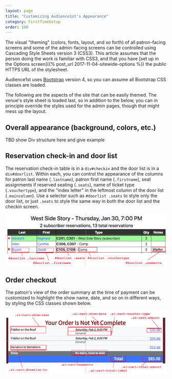 ```yaml
---
layout: page
title: "Customizing Audience1st's Appearance"
category: FirstTimeSetup
order: 100
---
```


The visual "theming" (colors, fonts, layout, and so forth) of all
patron-facing screens and some of the admin-facing screens can be
controlled using Cascading Style Sheets version 3 (CSS3).  This
article assumes that the person doing the work is familiar with 
CSS3, and that you have [set up in the Options screen]({% post_url
2017-11-04-sitewide-options %}) the public HTTPS URL of the
stylesheet.

Audience1st uses [Bootstrap](https://getbootstrap.com) version 4, so
you can assume all Bootstrap CSS classes are loaded.

The following are the aspects of the site that can be easily themed.
The venue's style sheet is loaded last, so in addition to the below,
you can in principle override the styles used for the admin pages,
though that might mess up the layout.

## Overall appearance (background, colors, etc.)

TBD show Div structure here and give example

## Reservation check-in and door list

The reservation check-in table is in a `div#checkin` and the door list
is in a `div#doorlist`.  Within each, you can control the appearance
of the columns for patron last name (`.lastname`), patron first name
(`.firstname`), seat assignments if reserved seating (`.seats`), name
of ticket type (`.vouchertype`), and the "index letter" in the
leftmost column of the door list (`.maincolumn`).  Use a selector such
as `#doorlist .seats` to style only the door list, or just `.seats` to
style the same way in both the door list and the checkin screen.

![questionmark](../assets/css-doorlist.png)

## Order checkout

The patron's view of the order summary at the time of payment can be
customized to highlight the show name, date, and so on in different
ways, by styling the CSS classes shown below.

![questionmark](../assets/css-checkout.png)
